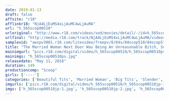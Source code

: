 ```yaml
---
date: 2019-01-13
draft: false
affsite: "r18"
afflinkr18: "NjA4LjEuMS4xLjAuMC4wLjAuMA"
url: "h_565scop00510"
urloriginal: "http://www.r18.com/videos/vod/movies/detail/-/id=h_565scop00510"
urlfinal: "http://media.r18.com/track/NjA4LjEuMS4xLjAuMC4wLjAuMA/videos/vod/movies/detail/-/id=h_565scop00510"
samplevid: "awspv3001.r18.com/litevideo/freepv/8/84s/84scop510/84scop510_dmb_w.mp4"
title: "The Married Woman Next Door Was Being An Unreasonable Bitch, So We Picked A Makeshift Quarrel With Her And Put Her To Shame With Filthy Dirty Talk And She Promptly Broke Down And Agreed To Whatever We Demanded, And When We Fucked Her Raw, She Started To Unbelievably Shake Her Ass With Amazing Technique And Made Us Creampie Cum Inside Her Pussy"
mainimgurl: "pics.r18.com/digital/video/h_565scop00510/h_565scop00510ps.jpg"
mainimgs: "h_565scop00510ps.jpg"
releasedate: "May 11, 2018"
duration: 149
productioncomp: "Scoop"
girls: ['----']
categories: ['Beautiful Tits', 'Married Woman', 'Big Tits', 'Slender', 'Creampie', 'Hi-Def']
imgurls: ['pics.r18.com/digital/video/h_565scop00510/h_565scop00510jp-1.jpg', 'pics.r18.com/digital/video/h_565scop00510/h_565scop00510jp-2.jpg', 'pics.r18.com/digital/video/h_565scop00510/h_565scop00510jp-3.jpg', 'pics.r18.com/digital/video/h_565scop00510/h_565scop00510jp-4.jpg', 'pics.r18.com/digital/video/h_565scop00510/h_565scop00510jp-5.jpg', 'pics.r18.com/digital/video/h_565scop00510/h_565scop00510jp-6.jpg', 'pics.r18.com/digital/video/h_565scop00510/h_565scop00510jp-7.jpg', 'pics.r18.com/digital/video/h_565scop00510/h_565scop00510jp-8.jpg', 'pics.r18.com/digital/video/h_565scop00510/h_565scop00510jp-9.jpg', 'pics.r18.com/digital/video/h_565scop00510/h_565scop00510jp-10.jpg', 'pics.r18.com/digital/video/h_565scop00510/h_565scop00510jp-11.jpg', 'pics.r18.com/digital/video/h_565scop00510/h_565scop00510jp-12.jpg', 'pics.r18.com/digital/video/h_565scop00510/h_565scop00510jp-13.jpg', 'pics.r18.com/digital/video/h_565scop00510/h_565scop00510jp-14.jpg', 'pics.r18.com/digital/video/h_565scop00510/h_565scop00510jp-15.jpg', 'pics.r18.com/digital/video/h_565scop00510/h_565scop00510jp-16.jpg', 'pics.r18.com/digital/video/h_565scop00510/h_565scop00510jp-17.jpg', 'pics.r18.com/digital/video/h_565scop00510/h_565scop00510jp-18.jpg', 'pics.r18.com/digital/video/h_565scop00510/h_565scop00510jp-19.jpg', 'pics.r18.com/digital/video/h_565scop00510/h_565scop00510jp-20.jpg']
imgs: ['h_565scop00510jp-1.jpg', 'h_565scop00510jp-2.jpg', 'h_565scop00510jp-3.jpg', 'h_565scop00510jp-4.jpg', 'h_565scop00510jp-5.jpg', 'h_565scop00510jp-6.jpg', 'h_565scop00510jp-7.jpg', 'h_565scop00510jp-8.jpg', 'h_565scop00510jp-9.jpg', 'h_565scop00510jp-10.jpg', 'h_565scop00510jp-11.jpg', 'h_565scop00510jp-12.jpg', 'h_565scop00510jp-13.jpg', 'h_565scop00510jp-14.jpg', 'h_565scop00510jp-15.jpg', 'h_565scop00510jp-16.jpg', 'h_565scop00510jp-17.jpg', 'h_565scop00510jp-18.jpg', 'h_565scop00510jp-19.jpg', 'h_565scop00510jp-20.jpg']
---
```

